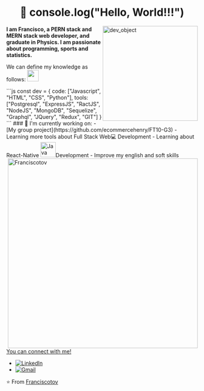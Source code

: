 <h1 align="center">👋 console.log("Hello, World!!!") </h1>
<img src="https://user-images.githubusercontent.com/54585008/116141951-b587de00-a6af-11eb-931d-6d01eaafcf0d.JPG" alt="dev_object" align="right" width="250" height="250" />


**I am Francisco, a PERN stack and MERN stack web developer, and graduate in Physics.
I am passionate about programming, sports and statistics.**

<p>We can define my knowledge as follows: <img src="https://media.giphy.com/media/WUlplcMpOCEmTGBtBW/giphy.gif" width="30"></p>
```js
const dev = {
  code: ["Javascript", "HTML", "CSS", "Python"],
  tools: ["Postgresql", "ExpressJS", "RactJS", "NodeJS", 
  "MongoDB", "Sequelize", "Graphql", "JQuery", "Redux", "GIT"]
}
```
### 💼 I'm currently working on:
- [My group project](https://github.com/ecommercehenry/FT10-G3)
- Learning more tools about Full Stack Web💻 Development
- Learning about React-Native <img height="40" src="https://user-images.githubusercontent.com/54585008/116111669-3e415280-a68d-11eb-9f0c-36a94762d8be.png" alt="Java">Development
- Improve my english and soft skills

<a href="https://github.com/franciscotov?tab=repositories">
    <img width="500" height="auto" align="right" alt="Franciscotov" 
         src="https://github-readme-stats.vercel.app/api?username=franciscotov&show_icons=true&theme=algolia&count_private=true" />

You can connect with me!
- <a href="https://www.linkedin.com/in/franciscotov/" target="_blank"><img src="https://img.shields.io/badge/LinkedIn-%230077B5.svg?&style=flat-square&logo=linkedin&logoColor=white" alt="LinkedIn"></a>
- [![Gmail](https://img.shields.io/badge/-Gmail-c14438?style=flat&logo=Gmail&logoColor=white)](mailto:leandra.silva@ccc.ufcg.edu.br)


⭐️ From [Franciscotov](https://github.com/franciscotov)
<!--
**franciscotov/franciscotov** is a ✨ _special_ ✨ repository because its `README.md` (this file) appears on your GitHub profile.

Here are some ideas to get you started:

- 🔭 I’m currently working on ...
- 🌱 I’m currently learning ...
- 👯 I’m looking to collaborate on ...
- 🤔 I’m looking for help with ...
- 💬 Ask me about ...
- 📫 How to reach me: ...
- 😄 Pronouns: ...
- ⚡ Fun fact: ...
-->
